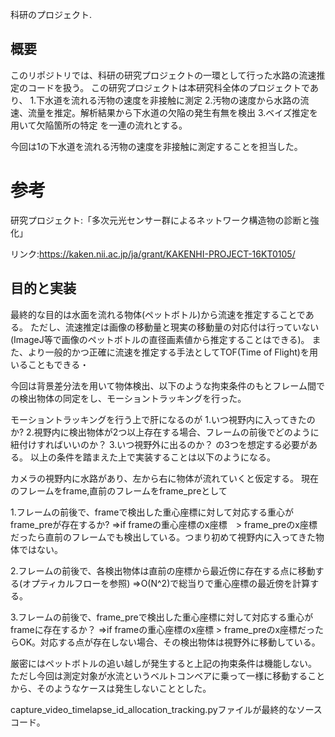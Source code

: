 科研のプロジェクト.

## 概要
このリポジトリでは、科研の研究プロジェクトの一環として行った水路の流速推定のコードを扱う。
この研究プロジェクトは本研究科全体のプロジェクトであり、
1.下水道を流れる汚物の速度を非接触に測定
2.汚物の速度から水路の流速、流量を推定。解析結果から下水道の欠陥の発生有無を検出
3.ベイズ推定を用いて欠陥箇所の特定
を一連の流れとする。

今回は1の下水道を流れる汚物の速度を非接触に測定することを担当した。

# 参考
研究プロジェクト:「多次元光センサー群によるネットワーク構造物の診断と強化」

リンク:https://kaken.nii.ac.jp/ja/grant/KAKENHI-PROJECT-16KT0105/

## 目的と実装 
最終的な目的は水面を流れる物体(ペットボトル)から流速を推定することである。
ただし、流速推定は画像の移動量と現実の移動量の対応付は行っていない(ImageJ等で画像のペットボトルの直径画素値から推定することはできる)。
また、より一般的かつ正確に流速を推定する手法としてTOF(Time of Flight)を用いることもできる・

今回は背景差分法を用いて物体検出、以下のような拘束条件のもとフレーム間での検出物体の同定をし、モーショントラッキングを行った。

モーショントラッキングを行う上で肝になるのが
1.いつ視野内に入ってきたのか?
2.視野内に検出物体が2つ以上存在する場合、フレームの前後でどのように紐付けすればいいのか？
3.いつ視野外に出るのか？
の3つを想定する必要がある。
以上の条件を踏まえた上で実装することは以下のようになる。

カメラの視野内に水路があり、左から右に物体が流れていくと仮定する。
現在のフレームをframe,直前のフレームをframe_preとして

1.フレームの前後で、frameで検出した重心座標に対して対応する重心がframe_preが存在するか?
⇒if frameの重心座標のx座標　> frame_preのx座標だったら直前のフレームでも検出している。つまり初めて視野内に入ってきた物体ではない。

2.フレームの前後で、各検出物体は直前の座標から最近傍に存在する点に移動する(オプティカルフローを参照)
⇒O(N^2)で総当りで重心座標の最近傍を計算する。

3.フレームの前後で、frame_preで検出した重心座標に対して対応する重心がframeに存在するか？
⇒if frameの重心座標のx座標 > frame_preのx座標だったらOK。対応する点が存在しない場合、その検出物体は視野外に移動している。

厳密にはペットボトルの追い越しが発生すると上記の拘束条件は機能しない。
ただし今回は測定対象が水流というベルトコンベアに乗って一様に移動することから、そのようなケースは発生しないこととした。

capture_video_timelapse_id_allocation_tracking.pyファイルが最終的なソースコード。
